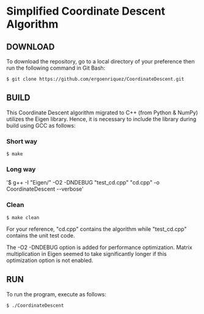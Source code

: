# Simplified Coordinate Descent Algorithm

## DOWNLOAD

To download the repository, go to a local directory of your preference then run the following command in Git Bash:

`$ git clone https://github.com/ergoenriquez/CoordinateDescent.git`

## BUILD

This Coordinate Descent algorithm migrated to C++ (from Python & NumPy) utilizes the Eigen library. 
Hence, it is necessary to include the library during build using GCC as follows:

### Short way
`$ make`

### Long way
'$ g++ -I "Eigen/" -O2 -DNDEBUG "test_cd.cpp" "cd.cpp" -o CoordinateDescent --verbose'

### Clean
`$ make clean`

For your reference, "cd.cpp" contains the algorithm while "test_cd.cpp" contains the unit test code.

The -O2 -DNDEBUG option is added for performance optimization.
Matrix multiplication in Eigen seemed to take significantly longer if this optimization option is not enabled.

## RUN

To run the program, execute as follows:

`$ ./CoordinateDescent`

